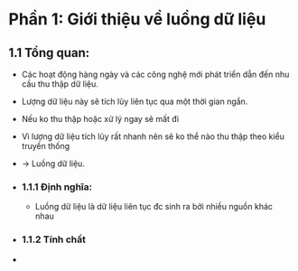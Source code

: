 # Phần 1: Giới thiệu về luồng dữ liệu
## 1.1 Tổng quan:
- Các hoạt động hàng ngày và các công nghệ mới phát triển dẫn đến nhu cầu thu thập dữ liệu. 
- Lượng dữ liệu này sẽ tích lũy liên tục qua một thời gian ngắn.
- Nếu ko thu thập hoặc xử lý ngay sẽ mất đi
- Vì lượng dữ liệu tích lũy rất nhanh nên sẽ ko thể nào thu thập theo kiểu truyền thống
- -> Luồng dữ liệu.

- ### 1.1.1 Định nghĩa:
	 - Luồng dữ liệu là dữ liệu liên tục đc sinh ra bởi nhiều nguồn khác nhau
- ### 1.1.2 Tính chất
- 